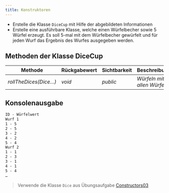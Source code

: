 ```yaml
---
title: Konstruktoren
---
```


- Erstelle die Klasse `DiceCup` mit Hilfe der abgebildeten Informationen
- Erstelle eine ausführbare Klasse, welche einen Würfelbecher sowie 5 Würfel erzeugt. Es soll 5-mal mit dem Würfelbecher gewürfelt und für jeden Wurf das Ergebnis des 
Wurfes ausgegeben werden.

## Methoden der Klasse DiceCup

| Methode               | Rückgabewert | Sichtbarkeit | Beschreibung                |
| --------------------- | ------------ | ------------ | --------------------------- |
| _rollTheDices(Dice…)_ | _void_       | _public_     | _Würfeln mit allen Würfeln_ |

## Konsolenausgabe

```markdown
ID - Würfelwert
Wurf 1
1 - 5
2 - 5
3 - 2
4 - 2
5 - 4
Wurf 2
1 - 1
2 - 3
3 - 1
4 - 1
5 - 4
…
```

> Verwende die Klasse `Dice` aus Übungsaufgabe [Constructors03](constructors03.md)
